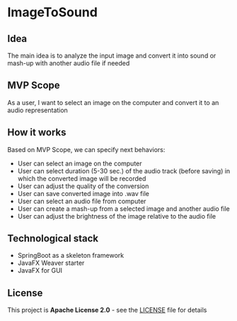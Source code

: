 # ImageToSound
## Idea
The main idea is to analyze the input image and convert it into sound or mash-up with another audio file if needed
##  MVP Scope
As a user, I want to select an image on the computer and convert it to an audio representation
## How it works
Based on MVP Scope, we can specify next behaviors:
* User can select an image on the computer
* User can select duration (5-30 sec.) of the audio track (before saving) in which the converted image will be recorded
* User can adjust the quality of the conversion
* User can save converted image into .wav file
* User can select an audio file from computer
* User can create a mash-up from a selected image and another audio file
* User can adjust the brightness of the image relative to the audio file

## Technological stack
* SpringBoot as a skeleton framework
* JavaFX Weaver starter
* JavaFX for GUI
## License
This project is **Apache License 2.0** - see the [LICENSE](https://github.com/VladyslavBabenko/ImageToSound/blob/master/LICENSE) file for details
